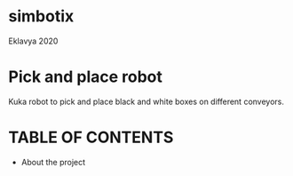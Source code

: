 # simbotix
Eklavya 2020 
# Pick and place robot
Kuka robot to pick and place black and white boxes on different conveyors.
# TABLE OF CONTENTS 
- About the project

